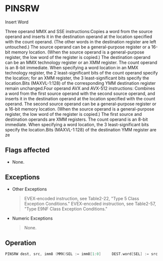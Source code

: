 # PINSRW

Insert Word

Three operand MMX and SSE instructions:Copies a word from the source operand and inserts it in the destination operand at the location specified with the count operand.
(The other words in the destination register are left untouched.) The source operand can be a general-purpose register or a 16-bit memory location.
(When the source operand is a general-purpose register, the low word of the register is copied.) The destination operand can be an MMX technology register or an XMM register.
The count operand is an 8-bit immediate.
When specifying a word location in an MMX technology register, the 2 least-significant bits of the count operand specify the location; for an XMM register, the 3 least-significant bits specify the location.Bits (MAXVL-1:128) of the corresponding YMM destination register remain unchanged.Four operand AVX and AVX-512 instructions: Combines a word from the first source operand with the second source operand, and inserts it in the destination operand at the location specified with the count operand.
The second source operand can be a general-purpose register or a 16-bit memory location.
(When the source operand is a general-purpose register, the low word of the register is copied.) The first source and destination operands are XMM registers.
The count operand is an 8-bit immediate.
When specifying a word location, the 3 least-significant bits specify the location.Bits (MAXVL-1:128) of the destination YMM register are ze

## Flags affected

- None.

## Exceptions

- Other Exceptions
  > EVEX-encoded instruction, see Table2-22, "Type 5 Class Exception Conditions."
  > EVEX-encoded instruction, see Table2-57, "Type E9NF Class Exception Conditions."
- Numeric Exceptions
  > None.

## Operation

```C
PINSRW dest, src, imm8 (MMX)SEL := imm8[1:0]     DEST.word[SEL] := src.word[0]PINSRW dest, src, imm8 (SSE)SEL := imm8[2:0]     DEST.word[SEL] := src.word[0]VPINSRW dest, src1, src2, imm8 (AVX/AVX512)SEL := imm8[2:0]DEST := src1     DEST.word[SEL] := src2.word[0]     DEST[MAXVL-1:128] := 0Intel C/C++ Compiler Intrinsic EquivalentPINSRW __m64 _mm_insert_pi16 (__m64 a, int d, int n)PINSRW __m128i _mm_insert_epi16 ( __m128i a, int b, int imm)
```
